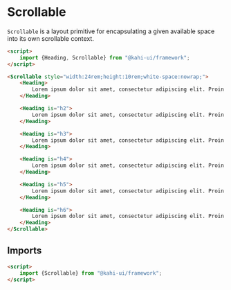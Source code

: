 # Scrollable

`Scrollable` is a layout primitive for encapsulating a given available space into its own scrollable context.

```html repl Scrollable Preview
<script>
    import {Heading, Scrollable} from "@kahi-ui/framework";
</script>

<Scrollable style="width:24rem;height:10rem;white-space:nowrap;">
    <Heading>
        Lorem ipsum dolor sit amet, consectetur adipiscing elit. Proin et consectetur orci. mus.
    </Heading>

    <Heading is="h2">
        Lorem ipsum dolor sit amet, consectetur adipiscing elit. Proin et consectetur orci. mus.
    </Heading>

    <Heading is="h3">
        Lorem ipsum dolor sit amet, consectetur adipiscing elit. Proin et consectetur orci. mus.
    </Heading>

    <Heading is="h4">
        Lorem ipsum dolor sit amet, consectetur adipiscing elit. Proin et consectetur orci. mus.
    </Heading>

    <Heading is="h5">
        Lorem ipsum dolor sit amet, consectetur adipiscing elit. Proin et consectetur orci. mus.
    </Heading>

    <Heading is="h6">
        Lorem ipsum dolor sit amet, consectetur adipiscing elit. Proin et consectetur orci. mus.
    </Heading>
</Scrollable>
```

## Imports

```html default Scrollable Imports
<script>
    import {Scrollable} from "@kahi-ui/framework";
</script>
```
